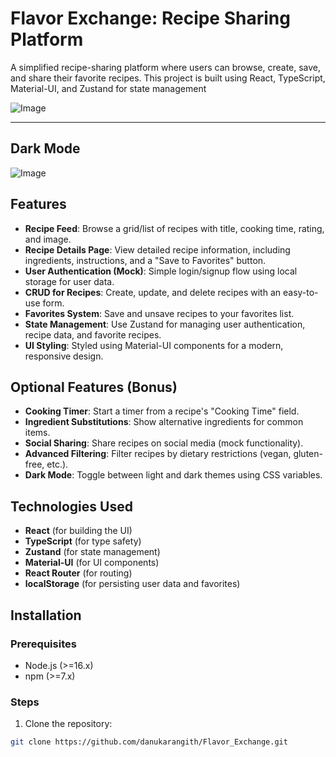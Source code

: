 # Flavor Exchange: Recipe Sharing Platform

A simplified recipe-sharing platform where users can browse, create, save, and share their favorite recipes. This project is built using React, TypeScript, Material-UI, and Zustand for state management

![Image](https://github.com/user-attachments/assets/879ad1be-48c8-400c-8efe-d5a02c178ecb)

---


## Dark Mode
![Image](https://github.com/user-attachments/assets/b16e9727-f20e-454a-bc5a-674409066d59)

## Features

- **Recipe Feed**: Browse a grid/list of recipes with title, cooking time, rating, and image.
- **Recipe Details Page**: View detailed recipe information, including ingredients, instructions, and a "Save to Favorites" button.
- **User Authentication (Mock)**: Simple login/signup flow using local storage for user data.
- **CRUD for Recipes**: Create, update, and delete recipes with an easy-to-use form.
- **Favorites System**: Save and unsave recipes to your favorites list.
- **State Management**: Use Zustand for managing user authentication, recipe data, and favorite recipes.
- **UI Styling**: Styled using Material-UI components for a modern, responsive design.

## Optional Features (Bonus)

- **Cooking Timer**: Start a timer from a recipe's "Cooking Time" field.
- **Ingredient Substitutions**: Show alternative ingredients for common items.
- **Social Sharing**: Share recipes on social media (mock functionality).
- **Advanced Filtering**: Filter recipes by dietary restrictions (vegan, gluten-free, etc.).
- **Dark Mode**: Toggle between light and dark themes using CSS variables.

## Technologies Used

- **React** (for building the UI)
- **TypeScript** (for type safety)
- **Zustand** (for state management)
- **Material-UI** (for UI components)
- **React Router** (for routing)
- **localStorage** (for persisting user data and favorites)

## Installation

### Prerequisites

- Node.js (>=16.x)
- npm (>=7.x)

### Steps

1. Clone the repository:

```bash
git clone https://github.com/danukarangith/Flavor_Exchange.git
